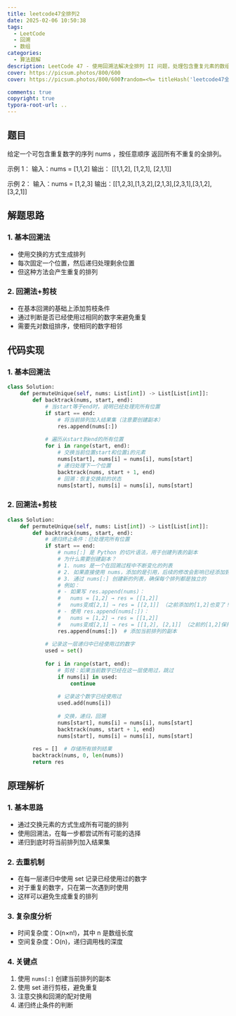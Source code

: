 ```yaml
---
title: leetcode47全排列2
date: 2025-02-06 10:50:38
tags:
  - LeetCode
  - 回溯
  - 数组
categories:
  - 算法题解
description: LeetCode 47 - 使用回溯法解决全排列 II 问题，处理包含重复元素的数组
cover: https://picsum.photos/800/600
cover: https://picsum.photos/800/600?random=<%= titleHash('leetcode47全排列2') %>

comments: true
copyright: true
typora-root-url: ..
---
```


## 题目

给定一个可包含重复数字的序列 nums ，按任意顺序 返回所有不重复的全排列。

示例 1：
输入：nums = [1,1,2]
输出：
[[1,1,2],
 [1,2,1],
 [2,1,1]]

示例 2：
输入：nums = [1,2,3]
输出：[[1,2,3],[1,3,2],[2,1,3],[2,3,1],[3,1,2],[3,2,1]]

## 解题思路

### 1. 基本回溯法
- 使用交换的方式生成排列
- 每次固定一个位置，然后递归处理剩余位置
- 但这种方法会产生重复的排列

### 2. 回溯法+剪枝
- 在基本回溯的基础上添加剪枝条件
- 通过判断是否已经使用过相同的数字来避免重复
- 需要先对数组排序，使相同的数字相邻

## 代码实现

### 1. 基本回溯法

```python
class Solution:
    def permuteUnique(self, nums: List[int]) -> List[List[int]]:
        def backtrack(nums, start, end):
            # 当start等于end时，说明已经处理完所有位置
            if start == end:
                # 将当前排列加入结果集（注意要创建副本）
                res.append(nums[:])
            
            # 遍历从start到end的所有位置
            for i in range(start, end):
                # 交换当前位置start和位置i的元素
                nums[start], nums[i] = nums[i], nums[start]
                # 递归处理下一个位置
                backtrack(nums, start + 1, end)
                # 回溯：恢复交换前的状态
                nums[start], nums[i] = nums[i], nums[start]
```

### 2. 回溯法+剪枝

```python
class Solution:
    def permuteUnique(self, nums: List[int]) -> List[List[int]]:
        def backtrack(nums, start, end):
            # 递归终止条件：已处理完所有位置
            if start == end:
                # nums[:] 是 Python 的切片语法，用于创建列表的副本
                # 为什么需要创建副本？
                # 1. nums 是一个在回溯过程中不断变化的列表
                # 2. 如果直接使用 nums，添加的是引用，后续的修改会影响已经添加到结果中的排列
                # 3. 通过 nums[:] 创建新的列表，确保每个排列都是独立的
                # 例如：
                # - 如果写 res.append(nums)：
                #   nums = [1,2] → res = [[1,2]]
                #   nums变成[2,1] → res = [[2,1]] （之前添加的[1,2]也变了！）
                # - 使用 res.append(nums[:])：
                #   nums = [1,2] → res = [[1,2]]
                #   nums变成[2,1] → res = [[1,2], [2,1]] （之前的[1,2]保持不变）
                res.append(nums[:])  # 添加当前排列的副本
            
            # 记录这一层递归中已经使用过的数字
            used = set()
            
            for i in range(start, end):
                # 剪枝：如果当前数字已经在这一层使用过，跳过
                if nums[i] in used:
                    continue
                
                # 记录这个数字已经使用过
                used.add(nums[i])
                
                # 交换，递归，回溯
                nums[start], nums[i] = nums[i], nums[start]
                backtrack(nums, start + 1, end)
                nums[start], nums[i] = nums[i], nums[start]
        
        res = []  # 存储所有排列结果
        backtrack(nums, 0, len(nums))
        return res
```

## 原理解析

### 1. 基本思路
- 通过交换元素的方式生成所有可能的排列
- 使用回溯法，在每一步都尝试所有可能的选择
- 递归到底时将当前排列加入结果集

### 2. 去重机制
- 在每一层递归中使用 set 记录已经使用过的数字
- 对于重复的数字，只在第一次遇到时使用
- 这样可以避免生成重复的排列

### 3. 复杂度分析
- 时间复杂度：O(n×n!)，其中 n 是数组长度
- 空间复杂度：O(n)，递归调用栈的深度

### 4. 关键点
1. 使用 `nums[:]` 创建当前排列的副本
2. 使用 set 进行剪枝，避免重复
3. 注意交换和回溯的配对使用
4. 递归终止条件的判断 